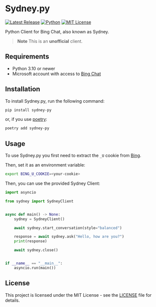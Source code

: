 # Sydney.py

[![Latest Release](https://img.shields.io/github/v/release/vsakkas/sydney.py.svg)](https://github.com/vsakkas/sydney.py/releases/tag/v0.5.1)
[![Python](https://img.shields.io/badge/python-3.10+-blue.svg)](https://www.python.org/downloads/)
[![MIT License](https://img.shields.io/badge/license-MIT-blue)](https://github.com/vsakkas/sydney.py/blob/master/LICENSE)

Python Client for Bing Chat, also known as Sydney.

> **Note**
> This is an **unofficial** client.

## Requirements

- Python 3.10 or newer
- Microsoft account with access to [Bing Chat](https://bing.com/chat)

## Installation

To install Sydney.py, run the following command:

```bash
pip install sydney-py
```

or, if you use [poetry](https://python-poetry.org/):

```bash
poetry add sydney-py
```

## Usage

To use Sydney.py you first need to extract the `_U` cookie from [Bing](https://bing.com).

Then, set it as an environment variable:

```bash
export BING_U_COOKIE=<your-cookie>
```

Then, you can use the provided Sydney Client:

```python
import asyncio

from sydney import SydneyClient


async def main() -> None:
    sydney = SydneyClient()

    await sydney.start_conversation(style="balanced")

    response = await sydney.ask("Hello, how are you?")
    print(response)

    await sydney.close()


if __name__ == "__main__":
    asyncio.run(main())
```

## License

This project is licensed under the MIT License - see the [LICENSE](https://github.com/vsakkas/sydney.py/blob/master/LICENSE) file for details.
